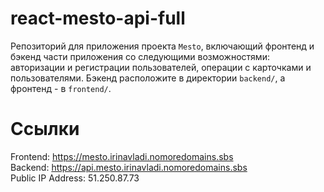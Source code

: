 # react-mesto-api-full
Репозиторий для приложения проекта `Mesto`, включающий фронтенд и бэкенд части приложения со следующими возможностями: авторизации и регистрации пользователей, операции с карточками и пользователями. Бэкенд расположите в директории `backend/`, а фронтенд - в `frontend/`. 
  
# Ссылки
Frontend: https://mesto.irinavladi.nomoredomains.sbs  
Backend: https://api.mesto.irinavladi.nomoredomains.sbs  
Public IP Address: 51.250.87.73  

